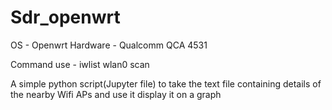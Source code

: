 # Sdr_openwrt
OS - Openwrt
Hardware - Qualcomm QCA 4531

Command use - iwlist wlan0 scan

A simple python script(Jupyter file) to take the text file containing details of the nearby Wifi APs and use it display it on a graph
